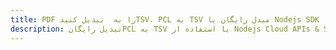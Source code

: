 ---title: PDF را به  تبدیل کنیدTSV، PCL به TSV مبدل رایگان یا Nodejs SDKdescription: تبدیل رایگانPCL به TSV با استفاده از Nodejs Cloud APIs & SDK همچنین اسناد PDF را در Cloud ایجاد، ویرایش و رندر کنید.---